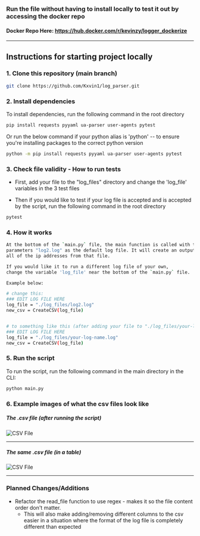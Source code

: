 ### Run the file without having to install locally to test it out by accessing the docker repo 

#### Docker Repo Here: https://hub.docker.com/r/kevinzy/logger_dockerize
----

## Instructions for starting project locally

### 1. Clone this repository (main branch)

```bash
git clone https://github.com/Kxvin1/log_parser.git
```

### 2. Install dependencies

To install dependencies, run the following command in the root directory
```bash
pip install requests pyyaml ua-parser user-agents pytest
```

Or run the below command if your python alias is 'python' -- to ensure you're installing packages to the correct python version

```bash
python -m pip install requests pyyaml ua-parser user-agents pytest
```

### 3. Check file validity - How to run tests

- First, add your file to the "log_files" directory and change the 'log_file' variables in the 3 test files

- Then if you would like to test if your log file is accepted and is accepted by the script, run the following command in the root directory

```bash
pytest
```

### 4. How it works

```bash
At the bottom of the `main.py` file, the main function is called with the
parameters "log2.log" as the default log file. It will create an output.csv from
all of the ip addresses from that file.
```

```bash
If you would like it to run a different log file of your own,
change the variable 'log_file' near the bottom of the `main.py` file.

Example below:

# change this:
### EDIT LOG FILE HERE
log_file = "./log_files/log2.log"
new_csv = CreateCSV(log_file)


# to something like this (after adding your file to "./log_files/your-log-name.log" directory of the project):
### EDIT LOG FILE HERE
log_file = "./log_files/your-log-name.log"
new_csv = CreateCSV(log_file)
```

### 5. Run the script

To run the script, run the following command in the main directory in the CLI:

```bash
python main.py
```

### 6. Example images of what the csv files look like

##### The .csv file (after running the script)

![CSV File](https://i.imgur.com/T3GtKDj.png)

----

##### The same .csv file (in a table)
![CSV File](https://i.imgur.com/saeuPNz.png)

----

### Planned Changes/Additions

- Refactor the read_file function to use regex - makes it so the file content order don't matter. 
  - This will also make adding/removing different columns to the csv easier in a situation where the format of the log file is completely different than expected
